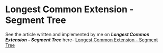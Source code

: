 # Longest Common Extension - Segment Tree

See the article written and implemented by me on ***Longest Common Extension - Segment Tree*** here- [Longest Common Extension - Segment Tree](http://www.geeksforgeeks.org/longest-common-extension-lce-set-3-segment-tree-method/)
